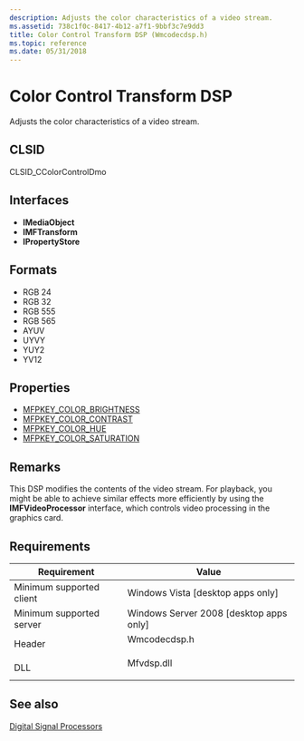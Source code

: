 ```yaml
---
description: Adjusts the color characteristics of a video stream.
ms.assetid: 738c1f0c-8417-4b12-a7f1-9bbf3c7e9dd3
title: Color Control Transform DSP (Wmcodecdsp.h)
ms.topic: reference
ms.date: 05/31/2018
---
```


# Color Control Transform DSP

Adjusts the color characteristics of a video stream.

## CLSID

CLSID\_CColorControlDmo

## Interfaces

-   **IMediaObject**
-   **IMFTransform**
-   **IPropertyStore**

## Formats

-   RGB 24
-   RGB 32
-   RGB 555
-   RGB 565
-   AYUV
-   UYVY
-   YUY2
-   YV12

## Properties

-   [MFPKEY\_COLOR\_BRIGHTNESS](mfpkey-color-brightness.md)
-   [MFPKEY\_COLOR\_CONTRAST](mfpkey-color-contrast.md)
-   [MFPKEY\_COLOR\_HUE](mfpkey-color-hue.md)
-   [MFPKEY\_COLOR\_SATURATION](mfpkey-color-saturation.md)

## Remarks

This DSP modifies the contents of the video stream. For playback, you might be able to achieve similar effects more efficiently by using the **IMFVideoProcessor** interface, which controls video processing in the graphics card.

## Requirements



| Requirement | Value |
|-------------------------------------|-----------------------------------------------------------------------------------------|
| Minimum supported client<br/> | Windows Vista \[desktop apps only\]<br/>                                          |
| Minimum supported server<br/> | Windows Server 2008 \[desktop apps only\]<br/>                                    |
| Header<br/>                   | <dl> <dt>Wmcodecdsp.h</dt> </dl> |
| DLL<br/>                      | <dl> <dt>Mfvdsp.dll</dt> </dl>   |



## See also

<dl> <dt>

[Digital Signal Processors](windowsmediadigitalsignalprocessors.md)
</dt> </dl>

 

 




